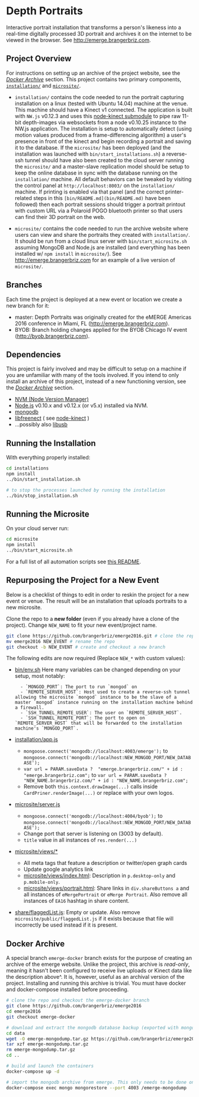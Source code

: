 # Depth Portraits

Interactive portrait installation that transforms a person's likeness into a real-time digitally processed 3D portrait and archives it on the internet to be viewed in the browser. See http://emerge.brangerbriz.com.

## Project Overview

For instructions on setting up an archive of the project website, see the [*Docker Archive*](#Docker-Archive) section.
This project contains two primary components, [`installation/`](installation) and [`microsite/`](microsite). 

- `installation/` contains the code needed to run the portrait capturing installation on a linux (tested with Ubuntu 14.04) machine at the venue. This machine should have a Kinect v1 connected. The application is built with `NW.js` v0.12.3 and uses this [node-kinect submodule](https://github.com/brannondorsey/node-kinect.git) to pipe raw 11-bit depth-images via websockets from a node v0.10.25 instance to the NW.js application. The installation is setup to automatically detect (using motion values produced from a frame-differencing algorithm) a user's presence in front of the kinect and begin recording a portrait and saving it to the database. If the `microsite/` has been deployed (and the installation was launched with `bin/start_installations.sh`) a reverse-ssh tunnel should have also been created to the cloud server running the `microsite/` and a master-slave replication model should be setup to keep the online database in sync with the database running on the `installation/` machine. All default behaviors can be tweaked by visiting the control panel at `http://localhost:8003/` on the `installation/` machine. If printing is enabled via that panel (and the correct printer-related steps in this `[bin/README.md](bin/README.md)` have been followed) then each portrait sessions should trigger a portrait printout with custom URL via a Polaroid POGO bluetooth printer so that users can find their 3D portrait on the web.

- `microsite/` contains the code needed to run the archive website where users can view and share the portraits they created with `installation/`. It should be run from a cloud linux server with `bin/start_microsite.sh` assuming MongoDB and Node.js are installed (and everything has been installed w/ `npm install` in `microsite/`). See http://emerge.brangerbriz.com for an example of a live version of `microsite/`.

## Branches

Each time the project is deployed at a new event or location we create a new branch for it:

- master: Depth Portraits was originally created for the eMERGE Americas 2016 conference in Miami, FL (http://emerge.brangerbriz.com).
- BYOB: Branch holding changes applied for the BYOB Chicago IV event (http://byob.brangerbriz.com).

## Dependencies

This project is fairly involved and may be difficult to setup on a machine if you are unfamiliar with many of the tools involved. If you intend to only install an archive of this project, instead of a new functioning version, see the [*Docker Archive*](#Docker-Archive) section.

* [NVM (Node Version Manager)](https://github.com/creationix/nvm)
* [Node.js](https://nodejs.org/) v0.10.x and v0.12.x (or v5.x) installed via NVM.
* [mongodb](https://www.mongodb.org/)
* [libfreenect](https://github.com/OpenKinect/libfreenect) ( see [node-kinect](https://github.com/nguyer/node-kinect/blob/master/README.md) )
* ...possibly also [libusb](http://www.libusb.org/)

## Running the Installation

With everything properly installed:

```bash
cd installations
npm install
../bin/start_installation.sh
```
```bash
# to stop the processes launched by running the installation
../bin/stop_installation.sh
```

## Running the Microsite

On your cloud server run: 

```bash
cd microsite
npm install
../bin/start_microsite.sh
```

For a full list of all automation scripts see [this README](bin/README.md).

## Repurposing the Project for a New Event

Below is a checklist of things to edit in order to reskin the project for a new event or venue.
The result will be an installation that uploads portraits to a new microsite.

Clone the repo to a **new folder** (even if you already have a clone of the project). Change `NEW_NAME`
to fit your new event/project name.

```bash
git clone https://github.com/brangerbriz/emerge2016.git # clone the repo
mv emerge2016 NEW_EVENT # rename the repo
git checkout -b NEW_EVENT # create and checkout a new branch
```
The following edits are now required (Replace `NEW_*` with custom values):

- [bin/env.sh](bin/env.sh)
	Here many variables can be changed depending on your setup, most notably:

		- `MONGOD_PORT`: The port to run `mongod` on
		- `REMOTE_SERVER_HOST`: Host used to create a reverse-ssh tunnel allowing the microsite `mongod` instance to be the slave of a master `mongod` instance running on the installation machine behind a firewall.
		- `SSH_TUNNEL_REMOTE_USER`: The user on `REMOTE_SERVER_HOST`.
		- `SSH_TUNNEL_REMOTE_PORT`: The port to open on `REMOTE_SERVER_HOST` that will be forwarded to the installation machine's `MONGOD_PORT`.
- [installation/app.js](installation/app.js)
	- `mongoose.connect('mongodb://localhost:4003/emerge');` to `mongoose.connect('mongodb://localhost:NEW_MONGOD_PORT/NEW_DATABASE');` 
	- `var url = PARAM.saveData ? 
 			"emerge.brangerbriz.com/" + id : "emerge.brangerbriz.com";` to `var url = PARAM.saveData ? 
 			"NEW_NAME.brangerbriz.com/" + id : "NEW_NAME.brangerbriz.com";`
 	- Remove both `this.context.drawImage(...)` calls inside `CardPriner.renderImage(...)` or replace with your own logos.
 - [microsite/server.js](microsite/server.js)
 	- `mongoose.connect('mongodb://localhost:4004/byob');` to `mongoose.connect('mongodb://localhost:NEW_MONGOD_PORT/NEW_DATABASE');`
 	- Change port that server is listening on (3003 by default).
 	- `title` value in all instances of `res.render(...)`
 - [microsite/views/*](microsite/views)
 	- All meta tags that feature a description or twitter/open graph cards
 	- Update google analytics link
 	- [microsite/views/index.html](microsite/views/index.html): Description in `p.desktop-only` and `p.mobile-only`.
 	- [microsite/views/portrait.html](microsite/views/portrait.html): Share links in `div.shareButtons a` and all instances of `eMergePortrait` or `eMerge Portrait`. Also remove all instances of `EA16` hashtag in share content.
 - [share/flaggedList.js](share/flaggedList.js): Empty or update. Also remove `microsite/public/flaggedList.js` if it exists because that file will incorrectly be used instead if it is present.

 ## Docker Archive

 A special branch `emerge-docker` branch exists for the purpose of creating an archive of the emerge website. Unlike the project, this archive is *read-only*, meaning it hasn't been configured to receive live uploads or Kinect data like the description above^. It is, however, useful as an archival version of the project. Installing and running this archive is trivial. You must have docker and docker-compose installed before proceeding.

 ```bash
# clone the repo and checkout the emerge-docker branch
git clone https://github.com/brangerbriz/emerge2016
cd emerge2016
git checkout emerge-docker

# download and extract the mongodb database backup (exported with mongodump)
cd data
wget -O emerge-mongodump.tar.gz https://github.com/brangerbriz/emerge2016/releases/download/v1.0/emerge-mongodump.tar.gz
tar xzf emerge-mongodump.tar.gz
rm emerge-mongodump.tar.gz
cd ..

# build and launch the containers
docker-compose up -d

# import the mongodb archive from emerge. This only needs to be done once!
docker-compose exec mongo mongorestore --port 4003 /emerge-mongodump
 ```